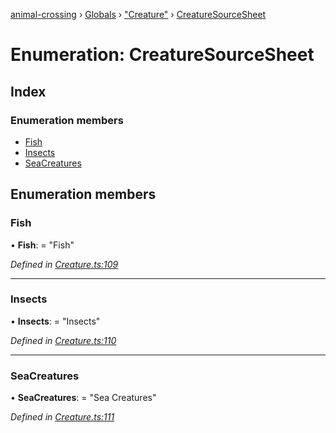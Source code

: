 [animal-crossing](../README.md) › [Globals](../globals.md) › ["Creature"](../modules/_creature_.md) › [CreatureSourceSheet](_creature_.creaturesourcesheet.md)

# Enumeration: CreatureSourceSheet

## Index

### Enumeration members

* [Fish](_creature_.creaturesourcesheet.md#fish)
* [Insects](_creature_.creaturesourcesheet.md#insects)
* [SeaCreatures](_creature_.creaturesourcesheet.md#seacreatures)

## Enumeration members

###  Fish

• **Fish**: = "Fish"

*Defined in [Creature.ts:109](https://github.com/Norviah/animal-crossing/blob/cd5681f/module/types/Creature.ts#L109)*

___

###  Insects

• **Insects**: = "Insects"

*Defined in [Creature.ts:110](https://github.com/Norviah/animal-crossing/blob/cd5681f/module/types/Creature.ts#L110)*

___

###  SeaCreatures

• **SeaCreatures**: = "Sea Creatures"

*Defined in [Creature.ts:111](https://github.com/Norviah/animal-crossing/blob/cd5681f/module/types/Creature.ts#L111)*
